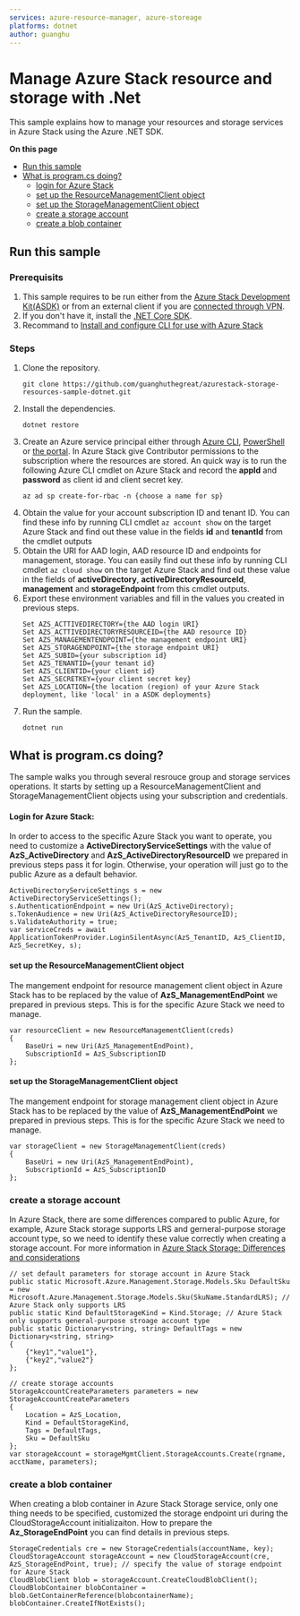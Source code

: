```yaml
---
services: azure-resource-manager, azure-storeage
platforms: dotnet
author: guanghu
---
```


# Manage Azure Stack resource and storage with .Net

This sample explains how to manage your resources and storage services in Azure Stack using the Azure .NET SDK. 

**On this page**
- [Run this sample](#run)
- [What is program.cs doing?](#example)
    - [login for Azure Stack](#login)
    - [set up the ResourceManagementClient object](#resourcemngtclient)
    - [set up the StorageManagementClient object](#storagemngtclient)
    - [create a storage account](#create-sa)
    - [create a blob container](#blob)

<a id="run"></a>
## Run this sample
### Prerequisits
1. This sample requires to be run either from the [Azure Stack Development Kit(ASDK)](https://docs.microsoft.com/en-us/azure/azure-stack/azure-stack-connect-azure-stack#connect-with-remote-desktop) or from an external client if you are [connected through VPN](https://docs.microsoft.com/en-us/azure/azure-stack/azure-stack-connect-azure-stack#connect-with-vpn).
1. If you don't have it, install the [.NET Core SDK](https://www.microsoft.com/net/core).
1. Recommand to [Install and configure CLI for use with Azure Stack](https://docs.microsoft.com/en-us/azure/azure-stack/azure-stack-connect-cli)
### Steps
1. Clone the repository.
    ```
    git clone https://github.com/guanghuthegreat/azurestack-storage-resources-sample-dotnet.git
    ```
1. Install the dependencies.
    ```
    dotnet restore
    ```
1. Create an Azure service principal either through
    [Azure CLI](https://azure.microsoft.com/documentation/articles/resource-group-authenticate-service-principal-cli/),
    [PowerShell](https://azure.microsoft.com/documentation/articles/resource-group-authenticate-service-principal/)
    or [the portal](https://azure.microsoft.com/documentation/articles/resource-group-create-service-principal-portal/).
   In Azure Stack give Contributor permissions to the subscription where the resources are stored. 
   An quick way is to run the following Azure CLI cmdlet on Azure Stack and record the **appId** and **password** as client id and client secret key. 
   ```
   az ad sp create-for-rbac -n {choose a name for sp}
   ```
1. Obtain the value for your account subscription ID and tenant ID. You can find these info by running CLI cmdlet `az account show` on the target Azure Stack and find out these value in the fields **id** and **tenantId** from the cmdlet outputs 
1. Obtain the URI for AAD login, AAD resource ID and endpoints for management, storage. You can easily find out these info by running CLI cmdlet `az cloud show` on the target Azure Stack and find out these value in the fields of **activeDirectory**, **activeDirectoryResourceId**, **management** and **storageEndpoint** from this cmdlet outputs. 
1. Export these environment variables and fill in the values you created in previous steps.  
    ```
    Set AZS_ACTTIVEDIRECTORY={the AAD login URI}
    Set AZS_ACTTIVEDIRECTORYRESOURCEID={the AAD resource ID}
    Set AZS_MANAGEMENTENDPOINT={the management endpoint URI}
    Set AZS_STORAGENDPOINT={the storage endpoint URI}
    Set AZS_SUBID={your subscription id}
    Set AZS_TENANTID={your tenant id}
    Set AZS_CLIENTID={your client id}
    Set AZS_SECRETKEY={your client secret key}
    Set AZS_LOCATION={the location (region) of your Azure Stack deployment, like 'local' in a ASDK deployments}
    ```
1. Run the sample.
    ```
    dotnet run
    ```
<a id="example"></a>
## What is program.cs doing? 
The sample walks you through several resrouce group and storage services operations. It starts by setting up a ResourceManagementClient and StorageManagementClient objects using your subscription and credentials. 
<a id="login"></a>
#### Login for Azure Stack:
In order to access to the specific Azure Stack you want to operate, you need to customize a **ActiveDirectoryServiceSettings** with the value of **AzS_ActiveDirectory** and **AzS_ActiveDirectoryResourceID** we prepared in previous steps pass it for login. Otherwise, your operation will just go to the public Azure as a default behavior. 
```
ActiveDirectoryServiceSettings s = new ActiveDirectoryServiceSettings();
s.AuthenticationEndpoint = new Uri(AzS_ActiveDirectory);
s.TokenAudience = new Uri(AzS_ActiveDirectoryResourceID);
s.ValidateAuthority = true;
var serviceCreds = await ApplicationTokenProvider.LoginSilentAsync(AzS_TenantID, AzS_ClientID, AzS_SecretKey, s);
```
<a id="resourcemngtclient"></a>
#### set up the ResourceManagementClient object
The mangement endpoint for resource management client object in Azure Stack has to be replaced by the value of **AzS_ManagementEndPoint** we prepared in previous steps. This is for the specific Azure Stack we need to manage. 
```
var resourceClient = new ResourceManagementClient(creds)
{
    BaseUri = new Uri(AzS_ManagementEndPoint),
    SubscriptionId = AzS_SubscriptionID
};
```
<a id="storagemngtclient"></a>
#### set up the StorageManagementClient object 
The mangement endpoint for storage management client object in Azure Stack has to be replaced by the value of **AzS_ManagementEndPoint** we prepared in previous steps. This is for the specific Azure Stack we need to manage. 
```            
var storageClient = new StorageManagementClient(creds)
{
    BaseUri = new Uri(AzS_ManagementEndPoint),
    SubscriptionId = AzS_SubscriptionID
};
```
<a id="create-sa"></a>
### create a storage account 
In Azure Stack, there are some differences compared to public Azure, for example, Azure Stack storage supports LRS and gerneral-purpose storage account type, so we need to identify these value correctly when creating a storage account. For more information in [Azure Stack Storage: Differences and considerations](https://docs.microsoft.com/en-us/azure/azure-stack/azure-stack-acs-differences)
```
// set default parameters for storage account in Azure Stack 
public static Microsoft.Azure.Management.Storage.Models.Sku DefaultSku = new Microsoft.Azure.Management.Storage.Models.Sku(SkuName.StandardLRS); // Azure Stack only supports LRS
public static Kind DefaultStorageKind = Kind.Storage; // Azure Stack only supports general-purpose stroage account type 
public static Dictionary<string, string> DefaultTags = new Dictionary<string, string>
{
    {"key1","value1"},
    {"key2","value2"}
};
```
```
// create storage accounts 
StorageAccountCreateParameters parameters = new StorageAccountCreateParameters
{
    Location = AzS_Location, 
    Kind = DefaultStorageKind, 
    Tags = DefaultTags, 
    Sku = DefaultSku 
};
var storageAccount = storageMgmtClient.StorageAccounts.Create(rgname, acctName, parameters);
```
<a id="blob"></a>
### create a blob container 
When creating a blob container in Azure Stack Storage service, only one thing needs to be specified, customized the storage endpoint uri during the CloudStorageAccount initializaiton. How to prepare the **Az_StorageEndPoint** you can find details in previous steps. 

```
StorageCredentials cre = new StorageCredentials(accountName, key);
CloudStorageAccount storageAccount = new CloudStorageAccount(cre, AzS_StorageEndPoint, true); // specify the value of storage endpoint for Azure Stack
CloudBlobClient blob = storageAccount.CreateCloudBlobClient();
CloudBlobContainer blobContainer = blob.GetContainerReference(blobcontainerName);
blobContainer.CreateIfNotExists();
```

